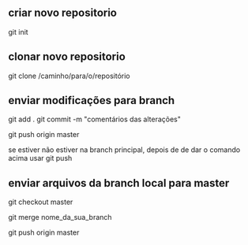 ## criar novo repositorio 

git init

## clonar novo repositorio

git clone /caminho/para/o/repositório

## enviar modificações para branch

git add .
git commit -m "comentários das alterações"

git push origin master

se estiver não estiver na branch principal, depois de de dar o comando acima usar 
git push 

## enviar arquivos da branch local para master

git checkout master

git merge nome_da_sua_branch

git push origin master